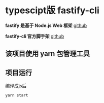 # typescipt版 fastify-cli

**fastify 是基于 Node.js Web 框架**  [github](https://github.com/fastify/fastify)

**fastify-cli 官方脚手架**  [github](https://github.com/fastify/fastify-cli)

## 该项目使用 yarn 包管理工具

## 项目运行

编译成js后
```
yarn start
```